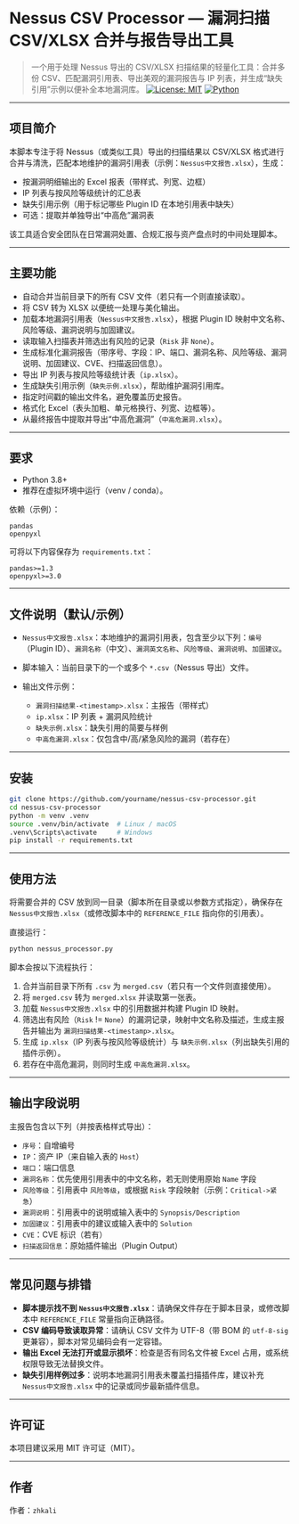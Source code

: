 # Nessus CSV Processor — 漏洞扫描 CSV/XLSX 合并与报告导出工具

> 一个用于处理 Nessus 导出的 CSV/XLSX 扫描结果的轻量化工具：合并多份 CSV、匹配漏洞引用表、导出美观的漏洞报告与 IP 列表，并生成“缺失引用”示例以便补全本地漏洞库。
 [![License: MIT](https://img.shields.io/badge/License-MIT-green.svg)](LICENSE) [![Python](https://img.shields.io/badge/python-3.8%2B-blue.svg)](https://www.python.org)

---

## 项目简介

本脚本专注于将 Nessus（或类似工具）导出的扫描结果以 CSV/XLSX 格式进行合并与清洗，匹配本地维护的漏洞引用表（示例：`Nessus中文报告.xlsx`），生成：

* 按漏洞明细输出的 Excel 报表（带样式、列宽、边框）
* IP 列表与按风险等级统计的汇总表
* 缺失引用示例（用于标记哪些 Plugin ID 在本地引用表中缺失）
* 可选：提取并单独导出“中高危”漏洞表

该工具适合安全团队在日常漏洞处置、合规汇报与资产盘点时的中间处理脚本。

---

## 主要功能

* 自动合并当前目录下的所有 CSV 文件（若只有一个则直接读取）。
* 将 CSV 转为 XLSX 以便统一处理与美化输出。
* 加载本地漏洞引用表（`Nessus中文报告.xlsx`），根据 Plugin ID 映射中文名称、风险等级、漏洞说明与加固建议。
* 读取输入扫描表并筛选出有风险的记录（`Risk` 非 `None`）。
* 生成标准化漏洞报告（带序号、字段：IP、端口、漏洞名称、风险等级、漏洞说明、加固建议、CVE、扫描返回信息）。
* 导出 IP 列表与按风险等级统计表（`ip.xlsx`）。
* 生成缺失引用示例（`缺失示例.xlsx`），帮助维护漏洞引用库。
* 指定时间戳的输出文件名，避免覆盖历史报告。
* 格式化 Excel（表头加粗、单元格换行、列宽、边框等）。
* 从最终报告中提取并导出“中高危漏洞”（`中高危漏洞.xlsx`）。

---

## 要求

* Python 3.8+
* 推荐在虚拟环境中运行（venv / conda）。

依赖（示例）：

```
pandas
openpyxl
```

可将以下内容保存为 `requirements.txt`：

```
pandas>=1.3
openpyxl>=3.0
```

---

## 文件说明（默认/示例）

* `Nessus中文报告.xlsx`：本地维护的漏洞引用表，包含至少以下列：`编号`（Plugin ID）、`漏洞名称`（中文）、`漏洞英文名称`、`风险等级`、`漏洞说明`、`加固建议`。
* 脚本输入：当前目录下的一个或多个 `*.csv`（Nessus 导出）文件。
* 输出文件示例：

  * `漏洞扫描结果-<timestamp>.xlsx`：主报告（带样式）
  * `ip.xlsx`：IP 列表 + 漏洞风险统计
  * `缺失示例.xlsx`：缺失引用的简要与样例
  * `中高危漏洞.xlsx`：仅包含中/高/紧急风险的漏洞（若存在）

---

## 安装

```bash
git clone https://github.com/yourname/nessus-csv-processor.git
cd nessus-csv-processor
python -m venv .venv
source .venv/bin/activate  # Linux / macOS
.venv\Scripts\activate     # Windows
pip install -r requirements.txt
```

---

## 使用方法

将需要合并的 CSV 放到同一目录（脚本所在目录或以参数方式指定），确保存在 `Nessus中文报告.xlsx`（或修改脚本中的 `REFERENCE_FILE` 指向你的引用表）。

直接运行：

```bash
python nessus_processor.py
```

脚本会按以下流程执行：

1. 合并当前目录下所有 `.csv` 为 `merged.csv`（若只有一个文件则直接使用）。
2. 将 `merged.csv` 转为 `merged.xlsx` 并读取第一张表。
3. 加载 `Nessus中文报告.xlsx` 中的引用数据并构建 Plugin ID 映射。
4. 筛选出有风险（`Risk` != `None`）的漏洞记录，映射中文名称及描述，生成主报告并输出为 `漏洞扫描结果-<timestamp>.xlsx`。
5. 生成 `ip.xlsx`（IP 列表与按风险等级统计）与 `缺失示例.xlsx`（列出缺失引用的插件示例）。
6. 若存在中高危漏洞，则同时生成 `中高危漏洞.xlsx`。

---

## 输出字段说明

主报告包含以下列（并按表格样式导出）：

* `序号`：自增编号
* `IP`：资产 IP（来自输入表的 `Host`）
* `端口`：端口信息
* `漏洞名称`：优先使用引用表中的中文名称，若无则使用原始 `Name` 字段
* `风险等级`：引用表中 `风险等级`，或根据 `Risk` 字段映射（示例：`Critical->紧急`）
* `漏洞说明`：引用表中的说明或输入表中的 `Synopsis/Description`
* `加固建议`：引用表中的建议或输入表中的 `Solution`
* `CVE`：CVE 标识（若有）
* `扫描返回信息`：原始插件输出（Plugin Output）

---

## 常见问题与排错

* **脚本提示找不到 `Nessus中文报告.xlsx`**：请确保文件存在于脚本目录，或修改脚本中 `REFERENCE_FILE` 常量指向正确路径。
* **CSV 编码导致读取异常**：请确认 CSV 文件为 UTF-8（带 BOM 的 `utf-8-sig` 更兼容），脚本对常见编码会有一定容错。
* **输出 Excel 无法打开或显示损坏**：检查是否有同名文件被 Excel 占用，或系统权限导致无法替换文件。
* **缺失引用样例过多**：说明本地漏洞引用表未覆盖扫描插件库，建议补充 `Nessus中文报告.xlsx` 中的记录或同步最新插件信息。

---


## 许可证

本项目建议采用 MIT 许可证（MIT）。

---

## 作者

作者：`zhkali`
